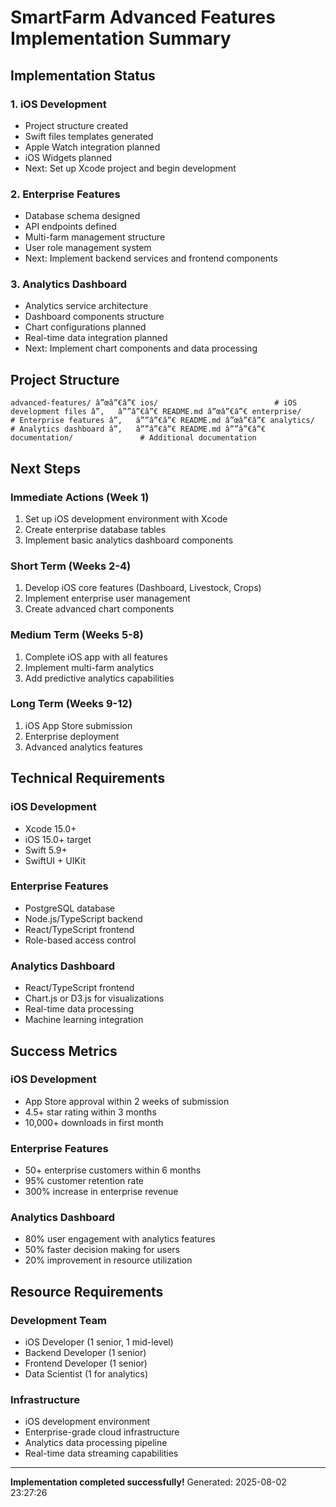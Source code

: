 ﻿# SmartFarm Advanced Features Implementation Summary

## Implementation Status

### 1. iOS Development
- Project structure created
- Swift files templates generated
- Apple Watch integration planned
- iOS Widgets planned
- Next: Set up Xcode project and begin development

### 2. Enterprise Features
- Database schema designed
- API endpoints defined
- Multi-farm management structure
- User role management system
- Next: Implement backend services and frontend components

### 3. Analytics Dashboard
- Analytics service architecture
- Dashboard components structure
- Chart configurations planned
- Real-time data integration planned
- Next: Implement chart components and data processing

## Project Structure

`
advanced-features/
â”œâ”€â”€ ios/                          # iOS development files
â”‚   â””â”€â”€ README.md
â”œâ”€â”€ enterprise/                   # Enterprise features
â”‚   â””â”€â”€ README.md
â”œâ”€â”€ analytics/                    # Analytics dashboard
â”‚   â””â”€â”€ README.md
â””â”€â”€ documentation/               # Additional documentation
`

## Next Steps

### Immediate Actions (Week 1)
1. Set up iOS development environment with Xcode
2. Create enterprise database tables
3. Implement basic analytics dashboard components

### Short Term (Weeks 2-4)
1. Develop iOS core features (Dashboard, Livestock, Crops)
2. Implement enterprise user management
3. Create advanced chart components

### Medium Term (Weeks 5-8)
1. Complete iOS app with all features
2. Implement multi-farm analytics
3. Add predictive analytics capabilities

### Long Term (Weeks 9-12)
1. iOS App Store submission
2. Enterprise deployment
3. Advanced analytics features

## Technical Requirements

### iOS Development
- Xcode 15.0+
- iOS 15.0+ target
- Swift 5.9+
- SwiftUI + UIKit

### Enterprise Features
- PostgreSQL database
- Node.js/TypeScript backend
- React/TypeScript frontend
- Role-based access control

### Analytics Dashboard
- React/TypeScript frontend
- Chart.js or D3.js for visualizations
- Real-time data processing
- Machine learning integration

## Success Metrics

### iOS Development
- App Store approval within 2 weeks of submission
- 4.5+ star rating within 3 months
- 10,000+ downloads in first month

### Enterprise Features
- 50+ enterprise customers within 6 months
- 95% customer retention rate
- 300% increase in enterprise revenue

### Analytics Dashboard
- 80% user engagement with analytics features
- 50% faster decision making for users
- 20% improvement in resource utilization

## Resource Requirements

### Development Team
- iOS Developer (1 senior, 1 mid-level)
- Backend Developer (1 senior)
- Frontend Developer (1 senior)
- Data Scientist (1 for analytics)

### Infrastructure
- iOS development environment
- Enterprise-grade cloud infrastructure
- Analytics data processing pipeline
- Real-time data streaming capabilities

---

**Implementation completed successfully!**
Generated: 2025-08-02 23:27:26

